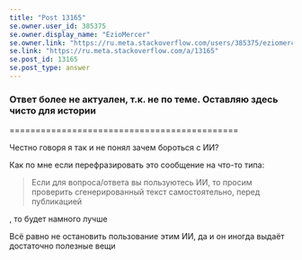 ```yaml
---
title: "Post 13165"
se.owner.user_id: 385375
se.owner.display_name: "EzioMercer"
se.owner.link: "https://ru.meta.stackoverflow.com/users/385375/eziomercer"
se.link: "https://ru.meta.stackoverflow.com/a/13165"
se.post_id: 13165
se.post_type: answer
---
```

<h3>Ответ более не актуален, т.к. не по теме. Оставляю здесь чисто для истории</h3>
<p>============================================</p>
<p>Честно говоря я так и не понял зачем бороться с ИИ?</p>
<p>Как по мне если перефразировать это сообщение на что-то типа:</p>
<blockquote>
<p>Если для вопроса/ответа вы пользуютесь ИИ, то просим проверить сгенерированный текст самостоятельно, перед публикацией</p>
</blockquote>
<p>, то будет намного лучше</p>
<p>Всё равно не остановить пользование этим ИИ, да и он иногда выдаёт достаточно полезные вещи</p>
